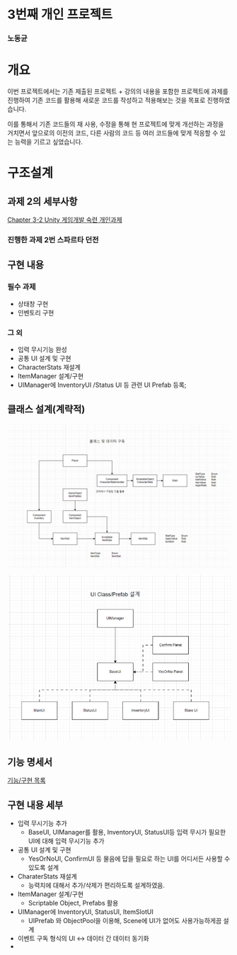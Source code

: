 # 3번째 개인 프로젝트

### 노동균

# 개요

 이번 프로젝트에서는 기존 제출된 프로젝트 + 강의의 내용을 포함한 프로젝트에 과제를 진행하여 기존 코드를 활용해 새로운 코드를 작성하고 적용해보는 것을 목표로 진행하였습니다.

 이를 통해서 기존 코드들의 재 사용, 수정을 통해 현 프로젝트에 맞게 개선하는 과정을 거치면서 앞으로의 이전의 코드, 다른 사람의 코드 등 여러 코드들에 맞게 적응할 수 있는 능력을 기르고 싶었습니다.

# 구조설계

## 과제 2의 세부사항


[Chapter 3-2 Unity 게임개발 숙련 개인과제](https://www.notion.so/Chapter-3-2-Unity-3db6735ddda14d6dad34be754e6b0d3f?pvs=21)
### 진행한 과제 2번 스파르타 던전
## 구현 내용


### 필수 과제 
- 상태창 구현
- 인벤토리 구현

  
### 그 외
- 입력 무시기능 완성
- 공통 UI 설계 및 구현
- CharacterStats 재설계
- ItemManager 설계/구현
- UIManager에 InventoryUI /Status UI 등 관련 UI Prefab 등록;

   
## 클래스 설계(계략적)

![Untitled](Image/Untitled.png)

![Untitled](Image/Untitled%201.png)

## 기능 명세서

[기능/구현 목록](Image/기능%20구현%20목록.csv)

## 구현 내용 세부
- 입력 무시기능 추가
  - BaseUI, UIManager를 활용, InventoryUI, StatusUI등 입력 무시가 필요한 UI에 대해 입력 무시기능 추가
- 공통 UI 설계 및 구현
  - YesOrNoUI, ConfirmUI 등 물음에 답을 필요로 하는 UI를 어디서든 사용할 수 있도록 설계
- CharaterStats 재설계
  - 능력치에 대해서 추가/삭제가 편리하도록 설계하였음.  
- ItemManager 설계/구현
  - Scriptable Object, Prefabs 활용
- UIManager에 InventoryUI, StatusUI, ItemSlotUI
  - UIPrefab 와 ObjectPool을 이용해, Scene에 UI가 없어도 사용가능하게끔 설계
- 이벤트 구독 형식의 UI <-> 데이터 간 데이터 동기화
-  

